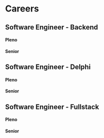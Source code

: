 # Careers

## Software Engineer - Backend
#### Pleno


#### Senior


## Software Engineer - Delphi
#### Pleno


#### Senior

## Software Engineer - Fullstack
#### Pleno


#### Senior
